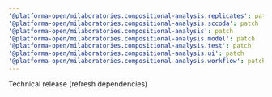 ```yaml
---
'@platforma-open/milaboratories.compositional-analysis.replicates': patch
'@platforma-open/milaboratories.compositional-analysis.sccoda': patch
'@platforma-open/milaboratories.compositional-analysis': patch
'@platforma-open/milaboratories.compositional-analysis.model': patch
'@platforma-open/milaboratories.compositional-analysis.test': patch
'@platforma-open/milaboratories.compositional-analysis.ui': patch
'@platforma-open/milaboratories.compositional-analysis.workflow': patch
---
```


Technical release (refresh dependencies)

